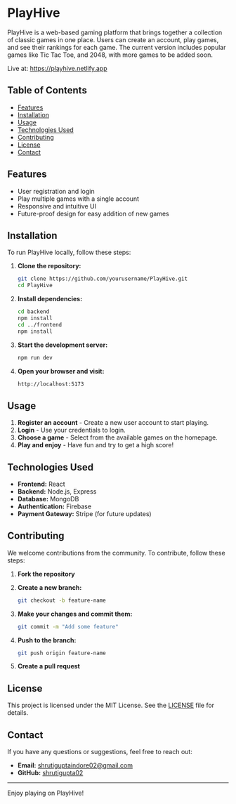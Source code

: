 # PlayHive

PlayHive is a web-based gaming platform that brings together a collection of classic games in one place. Users can create an account, play games, and see their rankings for each game. The current version includes popular games like Tic Tac Toe, and 2048, with more games to be added soon.

Live at: https://playhive.netlify.app

## Table of Contents

- [Features](#features)
- [Installation](#installation)
- [Usage](#usage)
- [Technologies Used](#technologies-used)
- [Contributing](#contributing)
- [License](#license)
- [Contact](#contact)

## Features

- User registration and login
- Play multiple games with a single account
- Responsive and intuitive UI
- Future-proof design for easy addition of new games

## Installation

To run PlayHive locally, follow these steps:

1. **Clone the repository:**

   ```sh
   git clone https://github.com/yourusername/PlayHive.git
   cd PlayHive
   ```

2. **Install dependencies:**

   ```sh
   cd backend
   npm install
   cd ../frontend
   npm install
   ```

3. **Start the development server:**

   ```sh
   npm run dev
   ```

4. **Open your browser and visit:**

   ```sh
   http://localhost:5173
   ```

## Usage

1. **Register an account** - Create a new user account to start playing.
2. **Login** - Use your credentials to login.
3. **Choose a game** - Select from the available games on the homepage.
4. **Play and enjoy** - Have fun and try to get a high score!

## Technologies Used

- **Frontend:** React
- **Backend:** Node.js, Express
- **Database:** MongoDB
- **Authentication:** Firebase
- **Payment Gateway:** Stripe (for future updates)

## Contributing

We welcome contributions from the community. To contribute, follow these steps:

1. **Fork the repository**
2. **Create a new branch:**

   ```sh
   git checkout -b feature-name
   ```

3. **Make your changes and commit them:**

   ```sh
   git commit -m "Add some feature"
   ```

4. **Push to the branch:**

   ```sh
   git push origin feature-name
   ```

5. **Create a pull request**

## License

This project is licensed under the MIT License. See the [LICENSE](LICENSE) file for details.

## Contact

If you have any questions or suggestions, feel free to reach out:

- **Email:** shrutiguptaindore02@gmail.com
- **GitHub:** [shrutigupta02](https://github.com/shrutigupta02)

---

Enjoy playing on PlayHive!
